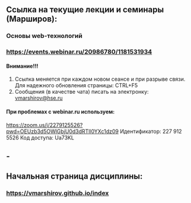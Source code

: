 
## Ссылка на текущие лекции и семинары (Марширов): 
### Основы web-технологий
### https://events.webinar.ru/20986780/1181531934
#### Внимание!!! 
 1. Ссылка меняется при каждом новом сеансе и при разрыве связи. Для надежного обновления страницы: CTRL+F5
 2. Сообщения (в качестве чата) писать на электронку: vmarshirov@hse.ru

####  При проблемах с  webinar.ru используем:
https://zoom.us/j/2279125526?pwd=OEUzb3d5OWlGbjU0d3dRTll0YXc1dz09
Идентификатор: 227 912 5526 Код доступа: Ua73KL


## -
## Начальная страница дисциплины:
### https://vmarshirov.github.io/index

